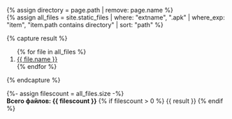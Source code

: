 {% assign directory = page.path | remove: page.name %}  
{%
  assign all_files = site.static_files
  | where: "extname", ".apk"
  | where_exp: "item",  "item.path contains directory"
  | sort: "path"
%}

{% capture result %}
<ol>
{% for file in all_files %}
<li>
<a href="{{ file.path | relative_url }}">{{ file.name }}</a>
</li>
{% endfor %}
</ol>
{% endcapture %}

{%- assign filescount = all_files.size -%}  
<b>Всего файлов: {{ filescount }}</b>
{% if filescount > 0 %}
{{ result }}
{% endif %}